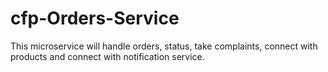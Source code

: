 # cfp-Orders-Service
This microservice will handle orders, status, take complaints, connect with products and connect with notification service.
